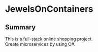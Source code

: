 # JewelsOnContainers

## Summary

This is a full-stack online shopping project.</br> 
Create microservices by using C#.



